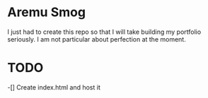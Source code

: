 # Aremu Smog
I just had to create this repo so that I will take building my portfolio seriously. I am not particular about perfection at the moment.

# TODO
-[] Create index.html and host it
